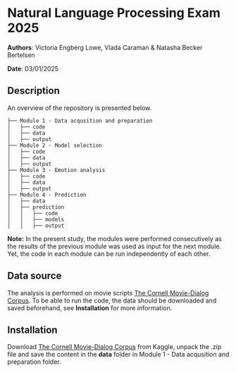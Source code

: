 # Natural Language Processing Exam 2025 

**Authors**: Victoria Engberg Lowe, Vlada Caraman & Natasha Becker Bertelsen

**Date**: 03/01/2025

## Description
An overview of the repository is presented below. 
```
├── Module 1 - Data acqusition and preparation     
│   ├── code
│   ├── data
│   ├── output
├── Module 2 - Model selection 
│   ├── code
│   ├── data
│   ├── output
├── Module 3 - Emotion analysis     
│   ├── code
│   ├── data
│   ├── output
├── Module 4 - Prediction 
│   ├── data
│   ├── prediction
│   │   ├── code
│   │   ├── models
│   │   ├── output 

```
**Note:** 
In the present study, the modules were performed consecutively as the results of the previous module was used as input for the next module. Yet, the code in each module can be run independently of each other. 

## Data source
The analysis is performed on movie scripts [The Cornell Movie-Dialog Corpus](https://www.cs.cornell.edu/~cristian/Cornell_Movie-Dialogs_Corpus.html?fbclid=IwZXh0bgNhZW0CMTAAAR3jsE2-wD4HZhTrzowavqA94a6IOpnn5qCSOcdRHJ2toVJawSuxDIVnjog_aem_jYxU3UnBmZPvVrUO6AyOCQ). To be able to run the code, the data should be downloaded and saved beforehand, see **Installation** for more information. 

## Installation
Download [The Cornell Movie-Dialog Corpus](https://www.kaggle.com/datasets/rajathmc/cornell-moviedialog-corpus?resource=download) from Kaggle, unpack the .zip file and save the content in the **data** folder in Module 1 - Data acqusition and preparation folder.

